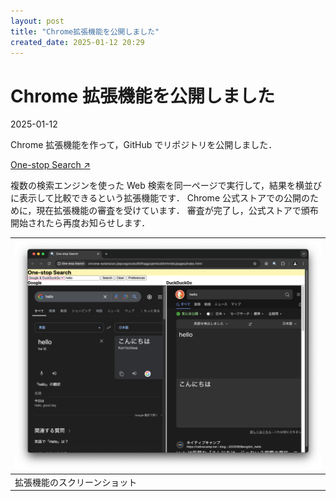 ```yaml
---
layout: post
title: "Chrome拡張機能を公開しました"
created_date: 2025-01-12 20:29
---
```


# Chrome 拡張機能を公開しました

2025-01-12

Chrome 拡張機能を作って，GitHub でリポジトリを公開しました．

[One-stop Search ↗️](https://github.com/inucat/onestop-search)

複数の検索エンジンを使った Web 検索を同一ページで実行して，結果を横並びに表示して比較できるという拡張機能です．
Chrome 公式ストアでの公開のために，現在拡張機能の審査を受けています．
審査が完了し，公式ストアで頒布開始されたら再度お知らせします．

| ![Screenshot](https://github.com/inucat/onestop-search/raw/main/img/preview.png) |
| -------------------------------------------------------------------------------- |
| 拡張機能のスクリーンショット                                                     |
